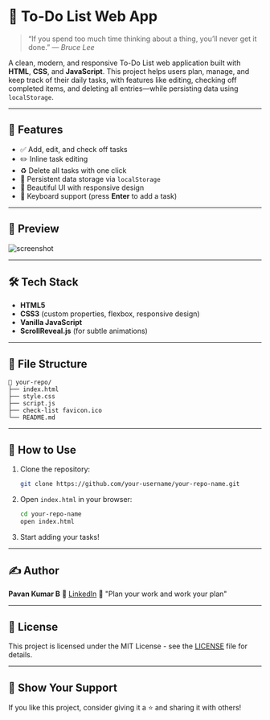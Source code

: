 # 📝 To-Do List Web App

> “If you spend too much time thinking about a thing, you’ll never get it done.”
> — *Bruce Lee*

A clean, modern, and responsive To-Do List web application built with **HTML**, **CSS**, and **JavaScript**. This project helps users plan, manage, and keep track of their daily tasks, with features like editing, checking off completed items, and deleting all entries—while persisting data using `localStorage`.

---

## 🚀 Features

* ✅ Add, edit, and check off tasks
* ✏️ Inline task editing
* ♻️ Delete all tasks with one click
* 📂 Persistent data storage via `localStorage`
* 🎨 Beautiful UI with responsive design
* 🧽 Keyboard support (press **Enter** to add a task)

---

## 📸 Preview

![screenshot](https://via.placeholder.com/800x400?text=To-Do+List+App+Preview)

---

## 🛠️ Tech Stack

* **HTML5**
* **CSS3** (custom properties, flexbox, responsive design)
* **Vanilla JavaScript**
* **ScrollReveal.js** (for subtle animations)

---

## 📂 File Structure

```
📁 your-repo/
├── index.html
├── style.css
├── script.js
├── check-list favicon.ico
└── README.md
```

---

## 📌 How to Use

1. Clone the repository:

   ```bash
   git clone https://github.com/your-username/your-repo-name.git
   ```

2. Open `index.html` in your browser:

   ```bash
   cd your-repo-name
   open index.html
   ```

3. Start adding your tasks!

---

## ✍️ Author

**Pavan Kumar B**
📢 [LinkedIn](https://www.linkedin.com/in/bandaru-pavan-kumar-676898250/)
📝 "Plan your work and work your plan"

---

## 📜 License

This project is licensed under the MIT License - see the [LICENSE](LICENSE) file for details.

---

## 🌟 Show Your Support

If you like this project, consider giving it a ⭐️ and sharing it with others!
